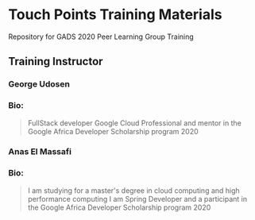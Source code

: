 # Touch Points Training Materials
Repository for GADS 2020 Peer Learning Group Training


## Training Instructor

### George Udosen
### Bio:
> FullStack developer
> Google Cloud Professional and mentor in the Google Africa Developer Scholarship program 2020

### Anas El Massafi

### Bio:

> I am studying for a master's degree in cloud computing and high performance computing
> I am Spring Developer and a participant in the Google Africa Developer Scholarship program 2020 
